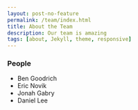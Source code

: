 ```yaml
---
layout: post-no-feature
permalink: /team/index.html
title: About the Team
description: Our team is amazing
tags: [about, Jekyll, theme, responsive]
---
```

 
### People
* Ben Goodrich
* Eric Novik
* Jonah Gabry
* Daniel Lee
